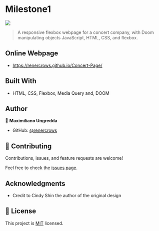 # Milestone1

![](https://img.shields.io/badge/Microverse-blueviolet)

> A responsive flexbox webpage for a concert company, with Doom manipulating objects JavaScript, HTML, CSS, and flexbox.

## Online Webpage
- https://renercrows.github.io/Concert-Page/

## Built With

- HTML, CSS, Flexbox, Media Query and, DOOM

## Author

👤 **Maximiliano Ungredda**

- GitHub: [@renercrows](https://github.com/renercrows)


## 🤝 Contributing

Contributions, issues, and feature requests are welcome!

Feel free to check the [issues page](../../issues/).

## Acknowledgments

- Credit to Cindy Shin the author of the original design

## 📝 License

This project is [MIT](./MIT.md) licensed.
